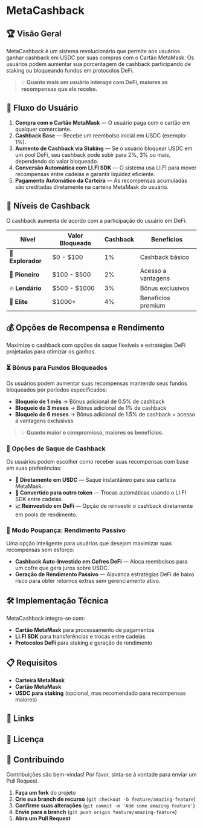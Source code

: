 # MetaCashback

## 🏆 Visão Geral
MetaCashback é um sistema revolucionário que permite aos usuários ganhar cashback em USDC por suas compras com o Cartão MetaMask. Os usuários podem aumentar sua porcentagem de cashback participando de staking ou bloqueando fundos em protocolos DeFi.

> 💡 **Quanto mais um usuário interage com DeFi, maiores as recompensas que ele recebe.**

## 🚀 Fluxo do Usuário

1. **Compra com o Cartão MetaMask** — O usuário paga com o cartão em qualquer comerciante.
2. **Cashback Base** — Recebe um reembolso inicial em USDC (exemplo: 1%).
3. **Aumento de Cashback via Staking** — Se o usuário bloquear USDC em um pool DeFi, seu cashback pode subir para 2%, 3% ou mais, dependendo do valor bloqueado.
4. **Conversão Automática com LI.FI SDK** — O sistema usa LI.FI para mover recompensas entre cadeias e garantir liquidez eficiente.
5. **Pagamento Automático da Carteira** — As recompensas acumuladas são creditadas diretamente na carteira MetaMask do usuário.

## 🎯 Níveis de Cashback

O cashback aumenta de acordo com a participação do usuário em DeFi:

| Nível | Valor Bloqueado | Cashback | Benefícios |
|-------|----------------|----------|------------|
| 🔰 **Explorador** | $0 - $100 | 1% | Cashback básico |
| 🚀 **Pioneiro** | $100 - $500 | 2% | Acesso a vantagens |
| 🔥 **Lendário** | $500 - $1000 | 3% | Bônus exclusivos |
| 👑 **Elite** | $1000+ | 4% | Benefícios premium |

## 💰 Opções de Recompensa e Rendimento

Maximize o cashback com opções de saque flexíveis e estratégias DeFi projetadas para otimizar os ganhos.

### ⏳ Bônus para Fundos Bloqueados

Os usuários podem aumentar suas recompensas mantendo seus fundos bloqueados por períodos especificados:

- **Bloqueio de 1 mês** → Bônus adicional de 0.5% de cashback
- **Bloqueio de 3 meses** → Bônus adicional de 1% de cashback
- **Bloqueio de 6 meses** → Bônus adicional de 1.5% de cashback + acesso a vantagens exclusivas

> 💡 **Quanto maior o compromisso, maiores os benefícios.**

### 🔄 Opções de Saque de Cashback

Os usuários podem escolher como receber suas recompensas com base em suas preferências:

- **💸 Diretamente em USDC** — Saque instantâneo para sua carteira MetaMask.
- **🔄 Convertido para outro token** — Trocas automáticas usando o LI.FI SDK entre cadeias.
- **📈 Reinvestido em DeFi** — Opção de reinvestir o cashback diretamente em pools de rendimento.

### 🏦 Modo Poupança: Rendimento Passivo

Uma opção inteligente para usuários que desejam maximizar suas recompensas sem esforço:

- **Cashback Auto-Investido em Cofres DeFi** — Aloca reembolsos para um cofre que gera juros sobre USDC.
- **Geração de Rendimento Passivo** — Alavanca estratégias DeFi de baixo risco para obter retornos extras sem gerenciamento ativo.

## 🛠️ Implementação Técnica

MetaCashback integra-se com:

- **Cartão MetaMask** para processamento de pagamentos
- **LI.FI SDK** para transferências e trocas entre cadeias
- **Protocolos DeFi** para staking e geração de rendimento

## 📋 Requisitos

- **Carteira MetaMask**
- **Cartão MetaMask**
- **USDC para staking** (opcional, mas recomendado para recompensas maiores)

## 🔗 Links

## 📄 Licença

## 👥 Contribuindo

Contribuições são bem-vindas! Por favor, sinta-se à vontade para enviar um Pull Request.

1. **Faça um fork** do projeto
2. **Crie sua branch de recurso** (`git checkout -b feature/amazing-feature`)
3. **Confirme suas alterações** (`git commit -m 'Add some amazing feature'`)
4. **Envie para a branch** (`git push origin feature/amazing-feature`)
5. **Abra um Pull Request**
